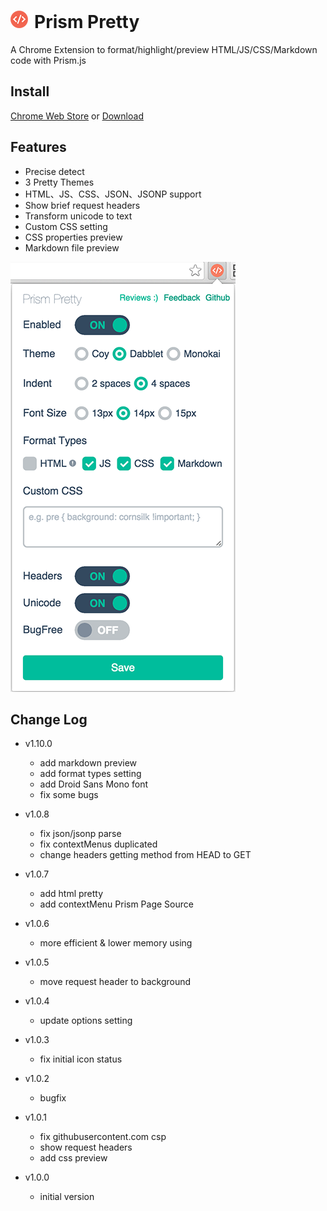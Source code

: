 ![](img/logo.png)Prism Pretty
===
A Chrome Extension to format/highlight/preview HTML/JS/CSS/Markdown code with Prism.js

Install
---
[Chrome Web Store](https://chrome.google.com/webstore/detail/prism-pretty/hjjcdjnncffbbhlglkipjhljmocnehim) or [Download](https://github.com/L3au/prism-pretty/tree/master/crx)


Features
---
- Precise detect
- 3 Pretty Themes
- HTML、JS、CSS、JSON、JSONP support
- Show brief request headers
- Transform unicode to text
- Custom CSS setting
- CSS properties preview
- Markdown file preview

![](img/screenshot.png)


Change Log
---

- v1.10.0
  - add markdown preview
  - add format types setting
  - add Droid Sans Mono font
  - fix some bugs

- v1.0.8
  - fix json/jsonp parse
  - fix contextMenus duplicated
  - change headers getting method from HEAD to GET

- v1.0.7
  - add html pretty
  - add contextMenu Prism Page Source

- v1.0.6
  - more efficient & lower memory using

- v1.0.5
  - move request header to background

- v1.0.4
  - update options setting

- v1.0.3
  - fix initial icon status

- v1.0.2
  - bugfix

- v1.0.1
  - fix githubusercontent.com csp
  - show request headers
  - add css preview

- v1.0.0
  - initial version
